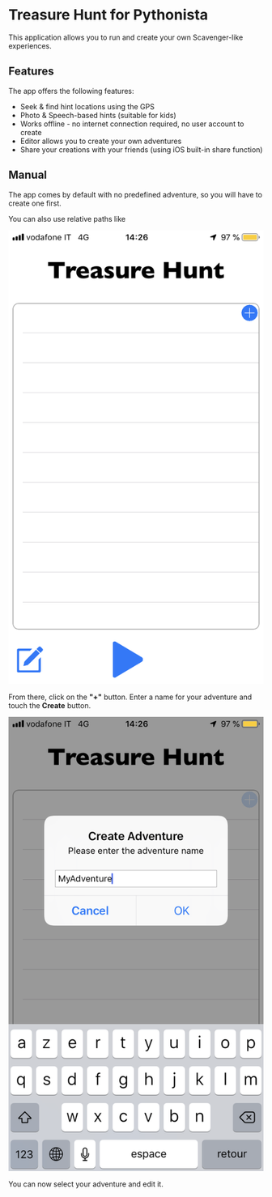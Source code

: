 # Treasure Hunt for Pythonista

This application allows you to run and create your own Scavenger-like experiences.

## Features

The app offers the following features:
* Seek & find hint locations using the GPS
* Photo & Speech-based hints (suitable for kids)
* Works offline - no internet connection required, no user account to create
* Editor allows you to create your own adventures
* Share your creations with your friends (using iOS built-in share function)

## Manual
The app comes by default with no predefined adventure, so you will have to create one first.


You can also use relative paths like

![Menu Screen](_doc/screen_menu.png?raw=true "Menu screen")

From there, click on the **"+"** button. Enter a name for your adventure and touch the **Create** button.

![Create Screen](_doc/screen_create.png?raw=true "Create screen")

You can now select your adventure and edit it.


